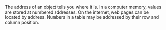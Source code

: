 The address of an object tells you where it is. In a computer memory,
values are stored at numbered addresses. On the internet, web pages can
be located by address. Numbers in a table may be addressed by their row
and column position.
